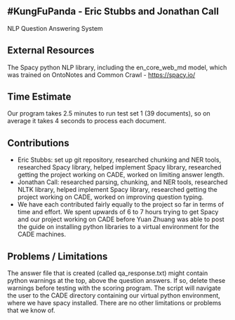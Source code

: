 #KungFuPanda - Eric Stubbs and Jonathan Call
---------------------------------------------
NLP Question Answering System

External Resources
------------------
The Spacy python NLP library, including the en_core_web_md model, which was trained on OntoNotes and Common Crawl - https://spacy.io/

Time Estimate
-------------
Our program takes 2.5 minutes to run test set 1 (39 documents), so on average it takes 4 seconds to process each document.

Contributions
-------------
* Eric Stubbs: set up git repository, researched chunking and NER tools, researched Spacy library, helped implement Spacy library, researched getting the project working on CADE, worked on limiting answer length.  
* Jonathan Call: researched parsing, chunking, and NER tools, researched NLTK library, helped implement Spacy library, researched getting the project working on CADE, worked on improving question typing.  
* We have each contributed fairly equally to the project so far in terms of time and effort.  We spent upwards of 6 to 7 hours trying to get Spacy and our project working on CADE before Yuan Zhuang was able to post the guide on installing python libraries to a virtual environment for the CADE machines.  

Problems / Limitations
----------------------
The answer file that is created (called qa_response.txt) might contain python warnings at the top, above the question answers.  If so, delete these warnings before testing with the scoring program.  The script will navigate the user to the CADE directory containing our virtual python environment, where we have spacy installed. There are no other limitations or problems that we know of.    
